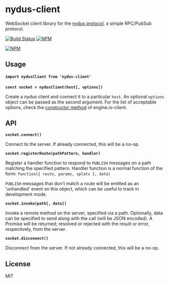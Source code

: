 # nydus-client

WebSocket client library for the [nydus protocol](https://github.com/tec27/nydus-protocol), a simple RPC/PubSub protocol.

[![Build Status](https://img.shields.io/travis/tec27/nydus-client.svg?style=flat)](https://travis-ci.org/tec27/nydus-client)
[![NPM](https://img.shields.io/npm/v/nydus-client.svg?style=flat)](https://www.npmjs.org/package/nydus-client)

[![NPM](https://nodei.co/npm/nydus-client.png)](https://nodei.co/npm/nydus-client/)

## Usage
#### `import nydusClient from 'nydus-client'`

<b><code>const socket = nydusClient(host[, options])</code></b>

Create a nydus client and connect it to a particular `host`. An optional `options` object can be
passed as the second argument.
For the list of acceptable options, check the [constructor method](https://github.com/socketio/engine.io-client#methods) of engine.io-client.

## API

<b><code>socket.connect()</code></b>

Connect to the server. If already connected, this will be a no-op.

<b><code>socket.registerRoute(pathPattern, handler)</code></b>

Register a handler function to respond to `PUBLISH` messages on a path matching the specified
pattern. Handler function is a normal function of the form:
`function({ route, params, splats }, data)`

`PUBLISH` messages that don't match a route will be emitted as an 'unhandled' event on this object,
which can be useful to track in development mode.

<b><code>socket.invoke(path[, data])</code></b>

Invoke a remote method on the server, specified via a path. Optionally, data can be specified to
send along with the call (will be JSON encoded). A Promise will be returned; resolved or rejected
with the result or error, respectively, from the server.

<b><code>socket.disconnect()</code></b>

Disconnect from the server. If not already connected, this will be a no-op.

## License

MIT
